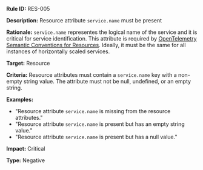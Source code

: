 **Rule ID:** RES-005

**Description:** Resource attribute `service.name` must be present

**Rationale:** `service.name` representes the logical name of the service and it is critical for service identification. This attribute is required by [OpenTelemetry Semantic Conventions for Resources](https://opentelemetry.io/docs/specs/semconv/resource/#service). Ideally, it must be the same for all instances of horizontally scaled services.

**Target:** Resource

**Criteria:** Resource attributes must contain a `service.name` key with a non-empty string value. The attribute must not be null, undefined, or an empty string.

**Examples:**

- "Resource attribute `service.name` is missing from the resource attributes."
- "Resource attribute `service.name` is present but has an empty string value."
- "Resource attribute `service.name` is present but has a null value."

**Impact:** Critical

**Type:** Negative
